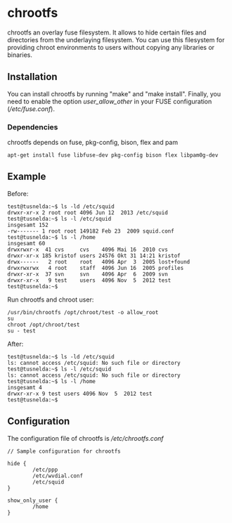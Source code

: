chrootfs
========

chrootfs an overlay fuse filesystem. It allows to hide certain 
files and directories from the underlaying filesystem. You can 
use this filesystem for providing chroot environments to users 
without copying any libraries or binaries. 

## Installation
You can install chrootfs by running "make" and "make install". Finally, you need to enable the option *user_allow_other* in your FUSE configuration (*/etc/fuse.conf*). 

### Dependencies

chrootfs depends on fuse, pkg-config, bison, flex and pam

```
apt-get install fuse libfuse-dev pkg-config bison flex libpam0g-dev
```

## Example 
Before:
```
test@tusnelda:~$ ls -ld /etc/squid
drwxr-xr-x 2 root root 4096 Jun 12  2013 /etc/squid
test@tusnelda:~$ ls -l /etc/squid
insgesamt 152
-rw------- 1 root root 149182 Feb 23  2009 squid.conf
test@tusnelda:~$ ls -l /home
insgesamt 60
drwxrwxr-x  41 cvs     cvs    4096 Mai 16  2010 cvs
drwxr-xr-x 185 kristof users 24576 Okt 31 14:21 kristof
drwx------   2 root    root   4096 Apr  3  2005 lost+found
drwxrwxrwx   4 root    staff  4096 Jun 16  2005 profiles
drwxr-xr-x  37 svn     svn    4096 Apr  6  2009 svn
drwxr-xr-x   9 test    users  4096 Nov  5  2012 test
test@tusnelda:~$
```

Run chrootfs and chroot user:
```
/usr/bin/chrootfs /opt/chroot/test -o allow_root
su 
chroot /opt/chroot/test
su - test
```

After:
```
test@tusnelda:~$ ls -ld /etc/squid
ls: cannot access /etc/squid: No such file or directory
test@tusnelda:~$ ls -l /etc/squid
ls: cannot access /etc/squid: No such file or directory
test@tusnelda:~$ ls -l /home
insgesamt 4
drwxr-xr-x 9 test users 4096 Nov  5  2012 test
test@tusnelda:~$
```
## Configuration
The configuration file of chrootfs is */etc/chrootfs.conf*
```
// Sample configuration for chrootfs

hide {
        /etc/ppp
        /etc/wvdial.conf
        /etc/squid
}

show_only_user {
        /home
}
```
